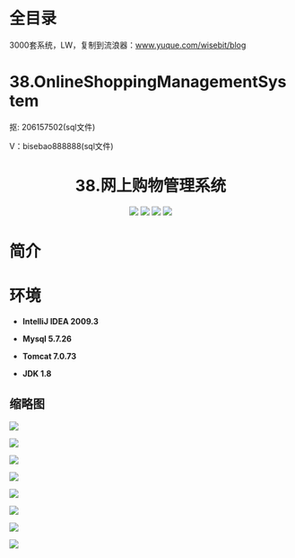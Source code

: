 # 全目录

3000套系统，LW，复制到流浪器：www.yuque.com/wisebit/blog
# 38.OnlineShoppingManagementSystem

<p>抠: 206157502(sql文件)</p>
<p>V：bisebao888888(sql文件)</p>

<p><h1 align="center">38.网上购物管理系统</h1></p>

<p align="center">
	<img src="https://img.shields.io/badge/jdk-1.8-orange.svg"/>
    <img src="https://img.shields.io/badge/servlet-5.x-lightgrey.svg"/>
    <img src="https://img.shields.io/badge/jsp-3.x-blue.svg"/>
    <img src="https://img.shields.io/badge/jdbc-3.x-blue.svg"/>
</p>

# 简介
>

# 环境

- <b>IntelliJ IDEA 2009.3</b>

- <b>Mysql 5.7.26</b>

- <b>Tomcat 7.0.73</b>

- <b>JDK 1.8</b>


## 缩略图

![](https://bitwise.oss-cn-heyuan.aliyuncs.com/2024/9/10/be08fb1e-4101-489d-846a-0954caa58d18.png)

![](https://bitwise.oss-cn-heyuan.aliyuncs.com/2024/9/10/53043f88-8370-4c61-b991-fdbca8b0367f.png)

![](https://bitwise.oss-cn-heyuan.aliyuncs.com/2024/9/10/9453197b-8ff2-4fa8-81d8-4f8b8b92d05b.png)

![](https://bitwise.oss-cn-heyuan.aliyuncs.com/2024/9/10/61faf9de-82eb-4662-8e68-ae41c774c9cb.png)

![](https://bitwise.oss-cn-heyuan.aliyuncs.com/2024/9/10/10be7acb-47a0-4661-b611-16903225395b.png)

![](https://bitwise.oss-cn-heyuan.aliyuncs.com/2024/9/10/b3962d4d-9bd9-444b-86b1-91e05736ed44.png)

![](https://bitwise.oss-cn-heyuan.aliyuncs.com/2024/9/10/cb61d11a-8084-4376-b7f0-5651dffd3580.png)

![](https://bitwise.oss-cn-heyuan.aliyuncs.com/2024/9/10/fa2db64d-4259-4738-8858-b1dc0e114f8b.png)

